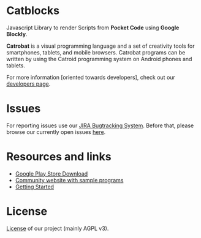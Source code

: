 # Catblocks
Javascript Library to render Scripts from **Pocket Code** using **Google Blockly**.

**Catrobat** is a visual programming language and a set of creativity tools for smartphones, tablets, and mobile browsers. 
Catrobat programs can be written by using the Catroid programming system on Android phones and tablets.

For more information [oriented towards developers], check out our [developers page](http://developer.catrobat.org/).


# Issues
For reporting issues use our [JIRA Bugtracking System](https://jira.catrob.at/secure/CreateIssue.jspa?pid=10402&issuetype=1). Before that, please browse our currently open issues [here](https://jira.catrob.at/secure/IssueNavigator.jspa?reset=true&jqlQuery=project+%3D+BLOCKS+AND+resolution+%3D+Unresolved+ORDER+BY+priority+DESC%2C+key+DESC&mode=hide).


# Resources and links 
* [Google Play Store Download](https://play.google.com/store/apps/details?id=org.catrobat.catroid)
* [Community website with sample programs](https://pocketcode.org/)
* [Getting Started](https://github.com/Catrobat/Catblocks/wiki/Getting-Started)


# License 
[License](https://catrob.at/licenses) of our project (mainly AGPL v3).